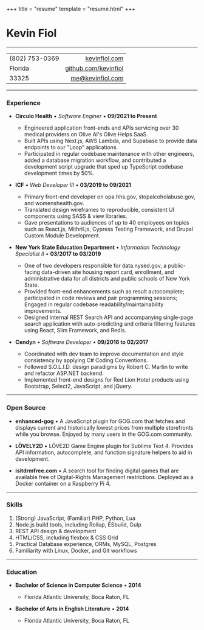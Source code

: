 +++
title = "resume"
template = "resume.html"
+++

# Kevin Fiol

---

|                   |                                                         |
|-------------------|--------------------------------------------------------:|
| (802) 753-0369    | [kevinfiol.com](https://www.kevinfiol.com)               |
| Florida           | [github.com/kevinfiol](https://www.github.com/kevinfiol) |
| 33325             | [me@kevinfiol.com](mailto:me@kevinfiol.com)       |

---

### Experience

* **Circulo Health** • *Software Enginer* • __09/2021 to Present__
    * Engineered application front-ends and APIs servicing over 30 medical providers on Olive AI's Olive Helps SaaS.
    * Built APIs using Next.js, AWS Lambda, and Supabase to provide data endpoints to our "Loop" applications.
    * Participated in regular codebase maintenance with other engineers, added a database migration workflow, and contributed a development script upgrade that sped up TypeScript codebase development times by 50%.

* **ICF** • *Web Developer III* • __03/2019 to 09/2021__
    * Primary front-end developer on opa.hhs.gov, stopalcoholabuse.gov, and womenshealth.gov.
    * Translated design wireframes to reproducible, consistent UI components using SASS & view libraries.
    * Gave presentations to audiences of up to 40 employees on topics such as React.js, Mithril.js, Cypress Testing Framework, and Drupal Custom Module Development.

* **New York State Education Department** • *Information Technology Specialist II* • __03/2017 to 03/2019__
    * One of two developers responsible for data.nysed.gov, a public-facing data-driven site housing report card, enrollment, and administrative data for all districts and public schools of New York State.
    * Provided front-end enhancements such as result autocomplete; participated in code reviews and pair programming sessions; Engaged in regular codebase readability/maintainability improvements.
    * Designed internal REST Search API and accompanying single-page search application with auto-predicting and criteria filtering features using React, Slim Framework, and Redis.

* **Cendyn** • *Software Developer* • __09/2016 to 02/2017__
    * Coordinated with dev team to improve documentation and style consistency by applying C# Coding Conventions.
    * Followed S.O.L.I.D. design paradigms by Robert C. Martin to write and refactor ASP.NET backend.
    * Implemented front-end designs for Red Lion Hotel products using Bootstrap, Select2, JavaScript, and jQuery.

---

### Open Source

* **enhanced-gog** • A JavaScript plugin for GOG.com that fetches and displays current and historically lowest prices from multiple storefronts while you browse. Enjoyed by many users in the GOG.com community.

* **LÖVELY2D** • LÖVE2D Game Engine plugin for Sublime Text 4. Provides API information, autocomplete, and function signature helpers to aid in development.

* **isitdrmfree.com** • A search tool for finding digital games that are available free of Digital-Rights Management restrictions. Deployed as a Docker container on a Raspberry Pi 4.

---

### Skills

1. (Strong) JavaScript, (Familiar) PHP, Python, Lua
1. Node.js build tools, including Rollup, ESbuild, Gulp
1. REST API design & development
1. HTML/CSS, including flexbox & CSS Grid
1. Practical Database experience, ORMs, MySQL, Postgres
1. Familiarity with Linux, Docker, and Git workflows

---

### Education

* **Bachelor of Science in Computer Science** • __2014__
    * Florida Atlantic University, Boca Raton, FL

* **Bachelor of Arts in English Literature** • __2014__
    * Florida Atlantic University, Boca Raton, FL
